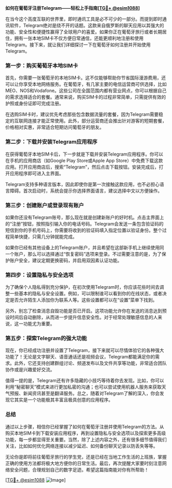 **如何在葡萄牙注册Telegram——轻松上手指南[[TG💪+ @esim1088](https://t.me/s/esim1088)]**

在当今这个高度互联的世界里，即时通讯工具是必不可少的一部分。而提到即时通讯软件，Telegram绝对是绕不开的话题。这款来自俄罗斯的聊天应用以其强大的功能、安全性和便捷性赢得了全球用户的喜爱。如果你正在葡萄牙旅行或者长期居住，拥有一张本地SIM卡不仅方便日常通信，还能更顺利地注册和使用Telegram。接下来，就让我们详细探讨一下在葡萄牙如何注册并开始使用Telegram。

### 第一步：购买葡萄牙本地SIM卡

首先，你需要一张葡萄牙的本地SIM卡。这不仅能够帮助你节省国际漫游费用，还可以让你享受本地网络服务。在葡萄牙，有几家主要的电信运营商可供选择，比如MEO、NOS和Vodafone。这些公司在全国范围内都有营业网点，你可以根据自己的需求选择适合的套餐。通常来说，购买SIM卡的过程非常简单，只需提供有效的护照或身份证即可完成注册。

在选购SIM卡时，建议优先考虑那些包含数据流量的套餐，因为Telegram需要稳定的互联网连接才能正常使用。此外，部分运营商还会推出针对游客的短期套餐，价格相对实惠，非常适合短期访问葡萄牙的朋友。

### 第二步：下载并安装Telegram应用程序

在获得葡萄牙本地SIM卡后，下一步就是下载并安装Telegram应用程序。你可以在手机的应用商店（如Google Play Store或Apple App Store）中免费下载这款应用。打开应用商店后，搜索“Telegram”，然后点击下载按钮。安装完成后，打开应用程序即可进入主界面。

Telegram支持多种语言版本，因此即使你是第一次接触这款应用，也不必担心语言障碍。首次启动时，系统会提示你选择界面语言，建议选择中文以方便操作。

### 第三步：创建账户或登录现有账户

如果你还没有Telegram账号，那么现在就是创建新账户的好时机。点击主界面上的“注册”按钮，按照指引输入你的电话号码。Telegram会发送一条包含验证码的短信到你的手机号码上，你需要将收到的验证码填入指定位置以验证身份。整个过程简单快捷，只需几分钟就能完成。

如果你已经有其他设备上的Telegram账户，并且希望在这部新手机上继续使用同一个账户，那么可以选择通过“恢复密码”选项来登录。不过需要注意的是，为了保护账户安全，建议定期更换密码，并启用双因素认证功能。

### 第四步：设置隐私与安全选项

为了确保个人隐私得到充分保护，在初次使用Telegram时，你应该花些时间去调整一些基本的隐私与安全设置。例如，可以限制谁可以看到你的在线状态，或者决定是否允许陌生人添加你为联系人等。这些设置都可以在“设置”菜单下找到。

另外，别忘了检查消息自毁功能是否已开启。这项功能允许你在发送的消息达到预设时间后自动删除，从而进一步提升信息安全性。对于经常处理敏感信息的人来说，这一功能尤为重要。

### 第五步：探索Telegram的强大功能

现在，你已经成功注册并设置了Telegram，接下来就可以尽情体验它的各种强大功能了！无论是文字聊天、语音通话还是视频会议，Telegram都能满足你的需求。此外，它还支持创建群组讨论、频道发布以及文件共享等功能，非常适合团队协作或是兴趣爱好交流。

值得一提的是，Telegram还有许多隐藏的小技巧等待着你去发现。比如，你可以利用“秘密聊天”模式来进行更加私密的沟通；也可以尝试使用机器人服务来获取天气预报、新闻资讯甚至是翻译服务。总之，随着对Telegram了解的深入，你会发现它其实是一个功能极其丰富且极具创意的应用程序。

### 总结

通过以上步骤，相信你已经掌握了如何在葡萄牙注册并使用Telegram的方法。从购买本地SIM卡到下载安装应用程序，再到设置隐私与安全选项以及探索更多高级功能，每一步都显得至关重要。当然，除了上述内容之外，还有很多细节值得我们关注，比如如何优化网络连接以减少延迟、如何备份聊天记录以防丢失等等。

无论你是即将前往葡萄牙旅行的学生党，还是已经在当地工作生活的上班族，掌握正确的使用方法都将极大地方便你的日常生活。最后，再次提醒大家要时刻注意网络安全问题，合理规划自己的数字足迹。希望这篇指南能对你有所帮助！

[[TG💪+ @esim1088](https://t.me/s/esim1088) ![Image](https://i.postimg.cc/4NQfJmqS/Snipaste-2025-05-13-00-14-12.png)]